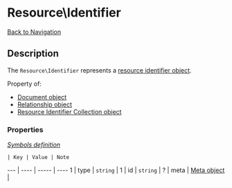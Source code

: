# Resource\Identifier
[Back to Navigation](README.md)

## Description

The `Resource\Identifier` represents a [resource identifier object](http://jsonapi.org/format/#document-resource-identifier-objects).

Property of:
- [Document object](objects-document.md)
- [Relationship object](objects-relationship.md)
- [Resource Identifier Collection object](objects-resource-identifier-collection.md)

### Properties

_[Symbols definition](objects-introduction.md#symbols)_

    | Key | Value | Note
--- | ---- | ----- | ----
1 | type | `string` |
1 | id | `string` |
? | meta | [Meta object](objects-meta.md) |
